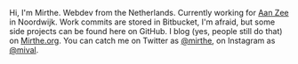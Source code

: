 Hi, I'm Mirthe. Webdev from the Netherlands. Currently working for [Aan Zee](https://www.aanzee.nl) in Noordwijk. Work commits are stored in Bitbucket, I'm afraid, but some side projects can be found here on GitHub. I blog (yes, people still do that) on [Mirthe.org](https://mirthe.org). You can catch me on Twitter as [@mirthe](https://twitter.com/mirthe), on Instagram as [@mival](https://www.instagram.com/mirthev/).
